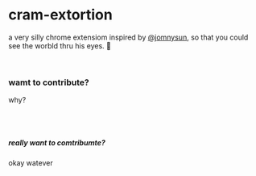 # cram-extortion
a very silly chrome extensiom inspired by [@jomnysun](https://twitter.com/jonnysun),
so that you could see the worbld thru his eyes.  :eyes:

<br>

### wamt to contribute?
why?

<br>
<br>

##### really want to comtribumte?
okay watever

